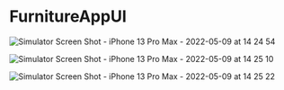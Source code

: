# FurnitureAppUI

![Simulator Screen Shot - iPhone 13 Pro Max - 2022-05-09 at 14 24 54](https://user-images.githubusercontent.com/15675290/167375758-57a0387b-c488-433c-b0d5-2544d10d28e5.png)

![Simulator Screen Shot - iPhone 13 Pro Max - 2022-05-09 at 14 25 10](https://user-images.githubusercontent.com/15675290/167375789-28650add-35c9-4b71-b121-f1abec683dd6.png)

![Simulator Screen Shot - iPhone 13 Pro Max - 2022-05-09 at 14 25 22](https://user-images.githubusercontent.com/15675290/167375796-96d59f9c-edfd-45bb-8546-36a8ddf4a898.png)
